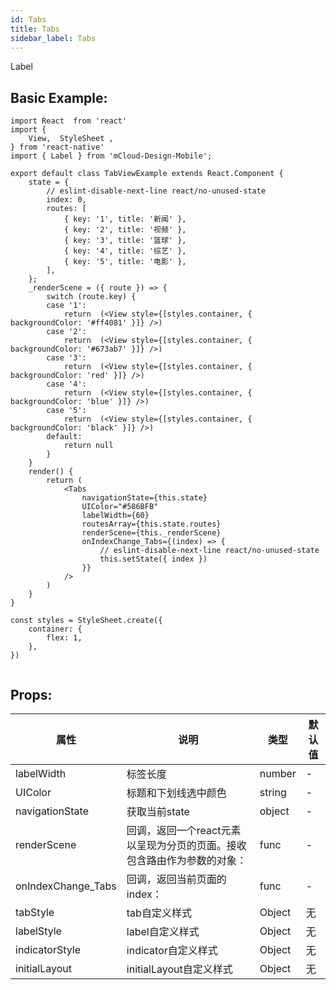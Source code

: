 ```yaml
---
id: Tabs
title: Tabs
sidebar_label: Tabs
---
```


Label

## Basic Example:

```
import React  from 'react'
import {
    View,  StyleSheet ,
} from 'react-native'
import { Label } from 'mCloud-Design-Mobile';

export default class TabViewExample extends React.Component {
    state = {
        // eslint-disable-next-line react/no-unused-state
        index: 0,
        routes: [
            { key: '1', title: '新闻' },
            { key: '2', title: '视频' },
            { key: '3', title: '篮球' },
            { key: '4', title: '综艺' },
            { key: '5', title: '电影' },
        ],
    };
    _renderScene = ({ route }) => {
        switch (route.key) {
        case '1':
            return  (<View style={[styles.container, { backgroundColor: '#ff4081' }]} />)
        case '2':
            return  (<View style={[styles.container, { backgroundColor: '#673ab7' }]} />)
        case '3':
            return  (<View style={[styles.container, { backgroundColor: 'red' }]} />)
        case '4':
            return  (<View style={[styles.container, { backgroundColor: 'blue' }]} />)
        case '5':
            return  (<View style={[styles.container, { backgroundColor: 'black' }]} />)
        default:
            return null
        }
    }
    render() {
        return (
            <Tabs
                navigationState={this.state}
                UIColor="#586BFB"
                labelWidth={60}
                routesArray={this.state.routes}
                renderScene={this._renderScene}
                onIndexChange_Tabs={(index) => {
                    // eslint-disable-next-line react/no-unused-state
                    this.setState({ index })
                }}
            />
        )
    }
}

const styles = StyleSheet.create({
    container: {
        flex: 1,
    },
})


```
## Props:

属性 | 说明 | 类型 | 默认值
----|-----|------|------
| labelWidth    | 标签长度  |   number   |   -  |
| UIColor    | 标题和下划线选中颜色  |   string   |   -  |
| navigationState    | 获取当前state |   object   |   -  |
| renderScene    |回调，返回一个react元素以呈现为分页的页面。接收包含路由作为参数的对象： |   func  |   -  |
| onIndexChange_Tabs    |回调，返回当前页面的index： |   func  |   -  |
| tabStyle    | tab自定义样式 |   Object  | 无 |
| labelStyle    | label自定义样式 |   Object  | 无 |
| indicatorStyle    | indicator自定义样式 |   Object  | 无 |
| initialLayout    | initialLayout自定义样式 |   Object  | 无 |

